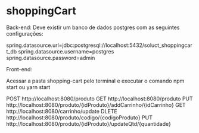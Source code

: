 # shoppingCart
Back-end:
Deve existir um banco de dados postgres com as seguintes configurações:

spring.datasource.url=jdbc:postgresql://localhost:5432/soluct_shoppingcart_db
spring.datasource.username=postgres
spring.datasource.password=admin

Front-end:

Acessar a pasta shopping-cart pelo terminal e executar o comando npm start ou yarn start

POST http://localhost:8080/produto
GET http://localhost:8080/produto
PUT http://localhost:8080/produto/{idProduto}/addCarrinho/{idCarrinho}
GET http://localhost:8080/carrinho/update
DLETE http://localhost:8080/produto/codigo/{codigoProduto}
PUT http://localhost:8080/produto/{idProduto}/updateQtd/{quantidade}
